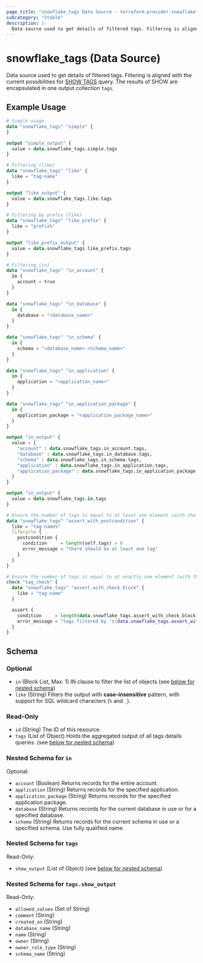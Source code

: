 ```yaml
---
page_title: "snowflake_tags Data Source - terraform-provider-snowflake"
subcategory: "Stable"
description: |-
  Data source used to get details of filtered tags. Filtering is aligned with the current possibilities for SHOW TAGS https://docs.snowflake.com/en/sql-reference/sql/show-tags query. The results of SHOW are encapsulated in one output collection tags.
---
```


# snowflake_tags (Data Source)

Data source used to get details of filtered tags. Filtering is aligned with the current possibilities for [SHOW TAGS](https://docs.snowflake.com/en/sql-reference/sql/show-tags) query. The results of SHOW are encapsulated in one output collection `tags`.

## Example Usage

```terraform
# Simple usage
data "snowflake_tags" "simple" {
}

output "simple_output" {
  value = data.snowflake_tags.simple.tags
}

# Filtering (like)
data "snowflake_tags" "like" {
  like = "tag-name"
}

output "like_output" {
  value = data.snowflake_tags.like.tags
}

# Filtering by prefix (like)
data "snowflake_tags" "like_prefix" {
  like = "prefix%"
}

output "like_prefix_output" {
  value = data.snowflake_tags.like_prefix.tags
}

# Filtering (in)
data "snowflake_tags" "in_account" {
  in {
    account = true
  }
}

data "snowflake_tags" "in_database" {
  in {
    database = "<database_name>"
  }
}

data "snowflake_tags" "in_schema" {
  in {
    schema = "<database_name>.<schema_name>"
  }
}

data "snowflake_tags" "in_application" {
  in {
    application = "<application_name>"
  }
}

data "snowflake_tags" "in_application_package" {
  in {
    application_package = "<application_package_name>"
  }
}

output "in_output" {
  value = {
    "account" : data.snowflake_tags.in_account.tags,
    "database" : data.snowflake_tags.in_database.tags,
    "schema" : data.snowflake_tags.in_schema.tags,
    "application" : data.snowflake_tags.in_application.tags,
    "application_package" : data.snowflake_tags.in_application_package.tags,
  }
}

output "in_output" {
  value = data.snowflake_tags.in.tags
}

# Ensure the number of tags is equal to at least one element (with the use of postcondition)
data "snowflake_tags" "assert_with_postcondition" {
  like = "tag-name%"
  lifecycle {
    postcondition {
      condition     = length(self.tags) > 0
      error_message = "there should be at least one tag"
    }
  }
}

# Ensure the number of tags is equal to at exactly one element (with the use of check block)
check "tag_check" {
  data "snowflake_tags" "assert_with_check_block" {
    like = "tag-name"
  }

  assert {
    condition     = length(data.snowflake_tags.assert_with_check_block.tags) == 1
    error_message = "tags filtered by '${data.snowflake_tags.assert_with_check_block.like}' returned ${length(data.snowflake_tags.assert_with_check_block.tags)} tags where one was expected"
  }
}
```

<!-- schema generated by tfplugindocs -->
## Schema

### Optional

- `in` (Block List, Max: 1) IN clause to filter the list of objects (see [below for nested schema](#nestedblock--in))
- `like` (String) Filters the output with **case-insensitive** pattern, with support for SQL wildcard characters (`%` and `_`).

### Read-Only

- `id` (String) The ID of this resource.
- `tags` (List of Object) Holds the aggregated output of all tags details queries. (see [below for nested schema](#nestedatt--tags))

<a id="nestedblock--in"></a>
### Nested Schema for `in`

Optional:

- `account` (Boolean) Returns records for the entire account.
- `application` (String) Returns records for the specified application.
- `application_package` (String) Returns records for the specified application package.
- `database` (String) Returns records for the current database in use or for a specified database.
- `schema` (String) Returns records for the current schema in use or a specified schema. Use fully qualified name.


<a id="nestedatt--tags"></a>
### Nested Schema for `tags`

Read-Only:

- `show_output` (List of Object) (see [below for nested schema](#nestedobjatt--tags--show_output))

<a id="nestedobjatt--tags--show_output"></a>
### Nested Schema for `tags.show_output`

Read-Only:

- `allowed_values` (Set of String)
- `comment` (String)
- `created_on` (String)
- `database_name` (String)
- `name` (String)
- `owner` (String)
- `owner_role_type` (String)
- `schema_name` (String)
